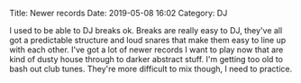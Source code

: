 Title: Newer records
Date: 2019-05-08 16:02
Category: DJ

I used to be able to DJ breaks ok. Breaks are really easy to DJ, they've all
got a predictable structure and loud snares that make them easy to line up with
each other. I've got a lot of newer records I want to play now that are kind of
dusty house through to darker abstract stuff. I'm getting too old to bash out
club tunes.  They're more difficult to mix though, I need to practice.
